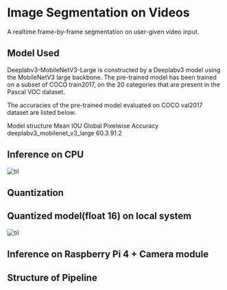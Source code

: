 # Image Segmentation on Videos
A realtime frame-by-frame segmentation on user-given video input.


## Model Used
Deeplabv3-MobileNetV3-Large is constructed by a Deeplabv3 model using the MobileNetV3 large backbone. The pre-trained model has been trained on a subset of COCO train2017, on the 20 categories that are present in the Pascal VOC dataset.

The accuracies of the pre-trained model evaluated on COCO val2017 dataset are listed below.

Model structure	              Mean IOU	Global Pixelwise Accuracy
deeplabv3_mobilenet_v3_large	  60.3	          91.2

## Inference on CPU
![til](https://github.com/vivupadi/Segmentation_app/blob/main/data/Normal_trimmed.gif)

## Quantization


## Quantized model(float 16) on local system
![til](https://github.com/vivupadi/Segmentation_app/blob/main/data/quantized_trimmed.gif)

## Inference on Raspberry Pi 4 + Camera module


## Structure of Pipeline
